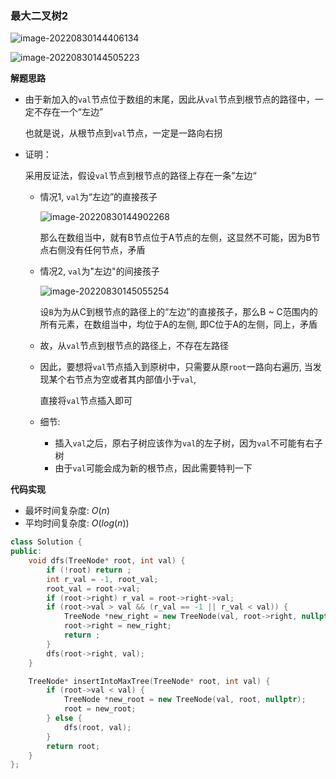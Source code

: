 ### 最大二叉树2

![image-20220830144406134](http://www.cdn.liver0377.xyz/typora/202208301444186.png)

![image-20220830144505223](http://www.cdn.liver0377.xyz/typora/202208301445280.png)



**解题思路**

- 由于新加入的`val`节点位于数组的末尾，因此从`val`节点到根节点的路径中，一定不存在一个“左边”

  也就是说，从根节点到`val`节点，一定是一路向右拐

- 证明：

  采用反证法，假设`val`节点到根节点的路径上存在一条”左边“

  - 情况1, `val`为“左边”的直接孩子

    ![image-20220830144902268](http://www.cdn.liver0377.xyz/typora/202208301449306.png)

    那么在数组当中，就有B节点位于A节点的左侧，这显然不可能，因为B节点右侧没有任何节点，矛盾

  - 情况2, `val`为"左边"的间接孩子

    ![image-20220830145055254](http://www.cdn.liver0377.xyz/typora/202208301450288.png)

    设`B`为为从C到根节点的路径上的“左边”的直接孩子，那么B ~ C范围内的所有元素，在数组当中，均位于A的左侧, 即C位于A的左侧，同上，矛盾

  - 故，从`val`节点到根节点的路径上，不存在左路径

  

  - 因此，要想将`val`节点插入到原树中，只需要从原`root`一路向右遍历, 当发现某个右节点为空或者其内部值小于`val`,

    直接将`val`节点插入即可

  - 细节:

    - 插入`val`之后，原右子树应该作为`val`的左子树，因为`val`不可能有右子树
    - 由于`val`可能会成为新的根节点，因此需要特判一下

  

**代码实现**

- 最坏时间复杂度: $O(n)$
- 平均时间复杂度: $O(log(n))$



```cc
class Solution {
public:
    void dfs(TreeNode* root, int val) {
        if (!root) return ;
        int r_val = -1, root_val;
        root_val = root->val;
        if (root->right) r_val = root->right->val;
        if (root->val > val && (r_val == -1 || r_val < val)) {
            TreeNode *new_right = new TreeNode(val, root->right, nullptr);
            root->right = new_right;
            return ;
        }
        dfs(root->right, val);
    }

    TreeNode* insertIntoMaxTree(TreeNode* root, int val) {
        if (root->val < val) {
            TreeNode *new_root = new TreeNode(val, root, nullptr);
            root = new_root;
        } else {
            dfs(root, val);
        }
        return root;
    }
};
```

